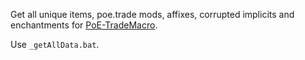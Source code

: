 Get all unique items, poe.trade mods, affixes, corrupted implicits and enchantments for [PoE-TradeMacro](https://github.com/PoE-TradeMacro/POE-TradeMacro).

Use `_getAllData.bat`.
